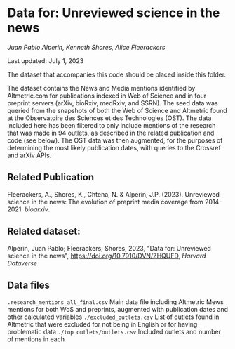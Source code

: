 # Data for: Unreviewed science in the news
*Juan Pablo Alperin, Kenneth Shores, Alice Fleerackers*

Last updated: July 1, 2023

The dataset that accompanies this code should be placed inside this folder. 

The dataset contains the News and Media mentions identified by Altmetric.com for publications indexed in Web of Science and in four preprint servers (arXiv, bioRxiv, medRxiv, and SSRN). The seed data was queried from the snapshots of both the Web of Science and Altmetric found at the Observatoire des Sciences et des Technologies (OST). The data included here has been filtered to only include mentions of the research that was made in 94 outlets, as described in the related publication and code (see below). The OST data was then augmented, for the purposes of determining the most likely publication dates, with queries to the Crossref and arXiv APIs. 

## Related Publication
Fleerackers, A., Shores, K., Chtena, N. & Alperin, J.P. (2023). Unreviewed science in the news: 
The evolution of preprint media coverage from 2014-2021. *bioarxiv*. 

## Related dataset:
Alperin, Juan Pablo; Fleerackers; Shores, 2023, "Data for: Unreviewed science in the news", https://doi.org/10.7910/DVN/ZHQUFD, *Harvard Dataverse*

## Data files
`.research_mentions_all_final.csv`  Main data file including Altmetric Mews mentions for both WoS and preprints, augmented with publication dates and other calculated variables 
`./excluded_outlets.csv`      List of outlets found in Altmetric that were excluded for not being in English or for having problematic data
`./top outlets/outlets.csv`     Included outlets and number of mentions in each

